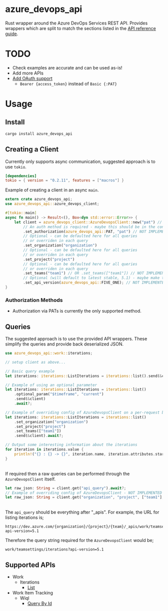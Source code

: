 # azure_devops_api
Rust wrapper around the Azure DevOps Services REST API. Provides wrappers which are split to match the sections listed in the [API reference guide](https://docs.microsoft.com/en-us/rest/api/azure/devops/?view=azure-devops-rest-5.1).

# TODO
- Check examples are accurate and can be used as-is!
- Add more APIs
- [Add OAuth support](https://docs.microsoft.com/en-us/azure/devops/integrate/get-started/authentication/oauth?view=azure-devops)
  - `Bearer {access_token}` instead of `Basic {:PAT}`

# Usage
## Install

```rust
cargo install azure_devops_api
```

## Creating a Client
Currently only supports async communication, suggested approach is to use `tokio`.
```toml
[dependencies]
tokio = { version = "0.2.11", features = ["macros"] } 
```
Example of creating a client in an async `main`.
```rust
extern crate azure_devops_api;
use azure_devops_api::azure_devops_client;

#[tokio::main]
async fn main() -> Result<(), Box<dyn std::error::Error>> {
    let client = azure_devops_client::AzureDevopsClient::new("pat") // PAT specified here for now
        // An auth method is required - maybe this should be in the constructor then?
        .set_authorization(azure_devops_api::PAT, "pat") // NOT IMPLEMENTED YET
        // Optional - can be defaulted here for all queries
        // or overriden in each query
        .set_organization("organization")
        // Optional - can be defaulted here for all queries
        // or overriden in each query
        .set_project("project")
        // Optional - can be defaulted here for all queries
        // or overriden in each query
        .set_teams("team1") // OR .set_teams(["team1"]) // NOT IMPLEMENTED YET
        // Optional (will default to latest stable, 5.1) - maybe make this a per-query thing? Or override-able per query?
        .set_api_version(azure_devops_api::FIVE_ONE); // NOT IMPLEMENTED YET
}
```
### Authorization Methods
- Authorization via PATs is currently the only supported method.

## Queries
The suggested approach is to use the provided API wrappers. These simplify the queries and provide back deserialized JSON.
```rust
use azure_devops_api::work::iterations;

// setup client as above...

// Basic query example
let iterations: iterations::ListIterations = iterations::list().send(&client).await?;

// Example of using an optional parameter
let iterations: iterations::ListIterations = iterations::list()
    .optional_param("$timeframe", "current")
    .send(&client)
    .await?;

// Example of overriding config of AzureDevopsClient on a per-request basis : NOT IMPLEMENTED YET
let iterations: iterations::ListIterations = iterations::list()
    .set_organization("organization")
    .set_project("project")
    .set_teams(["team1"])
    .send(&client).await?;

// Output some interesting information about the iterations
for iteration in iterations.value {
    println!("{} : {} -> {}", iteration.name, iteration.attributes.start_date, iteration.attributes.finish_date);
}
```
<br>If required then a raw queries can be performed through the `AzureDevopsClient` itself.
```rust
let raw_json: String = client.get("api_query").await?;
// Example of overriding config of AzureDevopsClient - NOT IMPLEMENTED YET
let raw_json: String = client.get("organization", "project", ["team1"], "api_query").await?;
```
<br>The `api_query` should be everything after "_apis". For example, the URL for listing iterations is;
```
https://dev.azure.com/{organization}/{project}/{team}/_apis/work/teamsettings/iterations?api-version=5.1
```
Therefore the query string required for the `AzureDevopsClient` would be;
```
work/teamsettings/iterations?api-version=5.1
```

## Supported APIs
- Work
  - Iterations
    - [List](https://docs.microsoft.com/en-us/rest/api/azure/devops/work/iterations/list?view=azure-devops-rest-5.1)
- Work Item Tracking
  - Wiql
    - [Query By Id](https://docs.microsoft.com/en-us/rest/api/azure/devops/wit/wiql/query%20by%20id?view=azure-devops-rest-5.1)